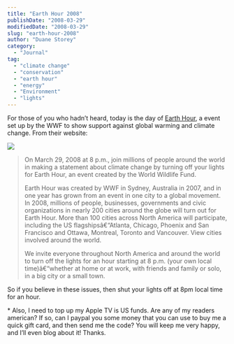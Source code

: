 ```yaml
---
title: "Earth Hour 2008"
publishDate: "2008-03-29"
modifiedDate: "2008-03-29"
slug: "earth-hour-2008"
author: "Duane Storey"
category:
  - "Journal"
tag:
  - "climate change"
  - "conservation"
  - "earth hour"
  - "energy"
  - "Environment"
  - "lights"
---
```


For those of you who hadn’t heard, today is the day of [Earth Hour](http://www13.earthhourus.org/), a event set up by the WWF to show support against global warming and climate change. From their website:

![](http://www.migratorynerd.com/wp-content/uploads/2008/03/picture-451.png)

> On March 29, 2008 at 8 p.m., join millions of people around the world in making a statement about climate change by turning off your lights for Earth Hour, an event created by the World Wildlife Fund.
> 
> Earth Hour was created by WWF in Sydney, Australia in 2007, and in one year has grown from an event in one city to a global movement. In 2008, millions of people, businesses, governments and civic organizations in nearly 200 cities around the globe will turn out for Earth Hour. More than 100 cities across North America will participate, including the US flagshipsâ€“Atlanta, Chicago, Phoenix and San Francisco and Ottawa, Montreal, Toronto and Vancouver. View cities involved around the world.
> 
> We invite everyone throughout North America and around the world to turn off the lights for an hour starting at 8 p.m. (your own local time)â€“whether at home or at work, with friends and family or solo, in a big city or a small town.

So if you believe in these issues, then shut your lights off at 8pm local time for an hour.

\* Also, I need to top up my Apple TV is US funds. Are any of my readers american? If so, can I paypal you some money that you can use to buy me a quick gift card, and then send me the code? You will keep me very happy, and I’ll even blog about it! Thanks.